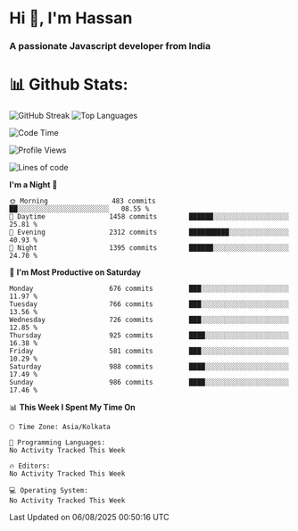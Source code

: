 # Hi 👋, I'm Hassan
### A passionate Javascript developer from India


# 📊 Github Stats:
![GitHub Streak](https://github-readme-streak-stats.herokuapp.com/?user=codeblooded47&theme=dracula&hide_border=false)
![Top Languages](https://github-readme-stats.vercel.app/api/top-langs/?username=codeblooded47&layout=compact&theme=dracula)



<!--START_SECTION:waka-->
![Code Time](http://img.shields.io/badge/Code%20Time-883%20hrs%201%20min-blue)

![Profile Views](http://img.shields.io/badge/Profile%20Views-0-blue)

![Lines of code](https://img.shields.io/badge/From%20Hello%20World%20I%27ve%20Written-24.2%20million%20lines%20of%20code-blue)

**I'm a Night 🦉** 

```text
🌞 Morning                483 commits         ██░░░░░░░░░░░░░░░░░░░░░░░   08.55 % 
🌆 Daytime                1458 commits        ██████░░░░░░░░░░░░░░░░░░░   25.81 % 
🌃 Evening                2312 commits        ██████████░░░░░░░░░░░░░░░   40.93 % 
🌙 Night                  1395 commits        ██████░░░░░░░░░░░░░░░░░░░   24.70 % 
```
📅 **I'm Most Productive on Saturday** 

```text
Monday                   676 commits         ███░░░░░░░░░░░░░░░░░░░░░░   11.97 % 
Tuesday                  766 commits         ███░░░░░░░░░░░░░░░░░░░░░░   13.56 % 
Wednesday                726 commits         ███░░░░░░░░░░░░░░░░░░░░░░   12.85 % 
Thursday                 925 commits         ████░░░░░░░░░░░░░░░░░░░░░   16.38 % 
Friday                   581 commits         ███░░░░░░░░░░░░░░░░░░░░░░   10.29 % 
Saturday                 988 commits         ████░░░░░░░░░░░░░░░░░░░░░   17.49 % 
Sunday                   986 commits         ████░░░░░░░░░░░░░░░░░░░░░   17.46 % 
```


📊 **This Week I Spent My Time On** 

```text
🕑︎ Time Zone: Asia/Kolkata

💬 Programming Languages: 
No Activity Tracked This Week

🔥 Editors: 
No Activity Tracked This Week

💻 Operating System: 
No Activity Tracked This Week
```


 Last Updated on 06/08/2025 00:50:16 UTC
<!--END_SECTION:waka-->

